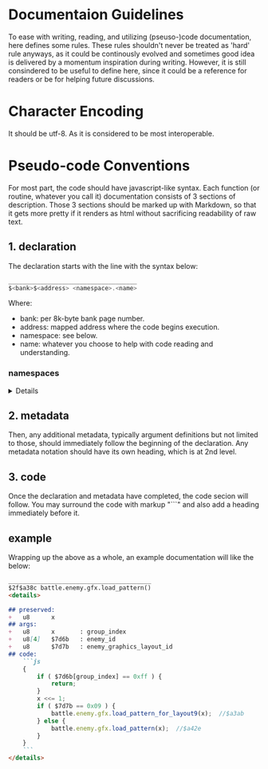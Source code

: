 Documentaion Guidelines
=======================
To ease with writing, reading, and utilizing (pseuso-)code documentation,
here defines some rules.
These rules shouldn't never be treated as 'hard' rule anyways, as it could be continously evolved and sometimes good idea is delivered by a momentum inspiration during writing.
However, it is still consindered to be useful to define here,
since it could be a reference for readers or be for helping future discussions.

# Character Encoding
It should be utf-8. As it is considered to be most interoperable.

# Pseudo-code Conventions
For most part, the code should have javascript-like syntax.
Each function (or routine, whatever you call it) documentation consists of
3 sections of description.
Those 3 sections should be marked up with Markdown, so that it gets more pretty if it renders as html without sacrificing readability of raw text.

## 1.   declaration
The declaration starts with the line with the syntax below:

```js
____________________________________
$<bank>$<address> <namespace>.<name>
```
Where:
-   bank: per 8k-byte bank page number.
-   address: mapped address where the code begins execution.
-   namespace: see below.
-   name: whatever you choose to help with code reading and understanding.
### namespaces
<details>

Namespace are currently defined as follows, but it is fine to define new ones:
-   field
-   field.world
-   field.floor
-   field.floor.event
-   field.floor.object
-   field.floor.chip

-   battle
-   battle.enemy
-   battle.enemy.gfx
-   battle.present

-   sound

-   util
</details>

## 2.   metadata
Then, any additional metadata, typically argument definitions but not limited to those,
should immediately follow the beginning of the declaration.
Any metadata notation should have its own heading, which is at 2nd level.

## 3.   code
Once the declaration and metadata have completed, the code secion will follow. You may surround the code with markup "```" and also add a heading immediately before it.

## example
Wrapping up the above as a whole, an example documentation will like the below:
```md
________________________________________
$2f$a38c battle.enemy.gfx.load_pattern()
<details>

## preserved:
+   u8      x
## args:
+   u8      x       : group_index
+   u8[4]   $7d6b   : enemy_id
+   u8      $7d7b   : enemy_graphics_layout_id
## code:
    ```js
    {
        if ( $7d6b[group_index] == 0xff ) {
            return;
        }
        x <<= 1;
        if ( $7d7b == 0x09 ) {
            battle.enemy.gfx.load_pattern_for_layout9(x);  //$a3ab
        } else {
            battle.enemy.gfx.load_pattern(x);  //$a42e
        }   
    }
    ```
</details>
```

